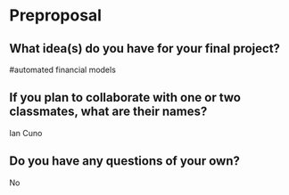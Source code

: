 # Preproposal

## What idea(s) do you have for your final project?

#automated financial models 

## If you plan to collaborate with one or two classmates, what are their names?

Ian Cuno 

## Do you have any questions of your own?

No
